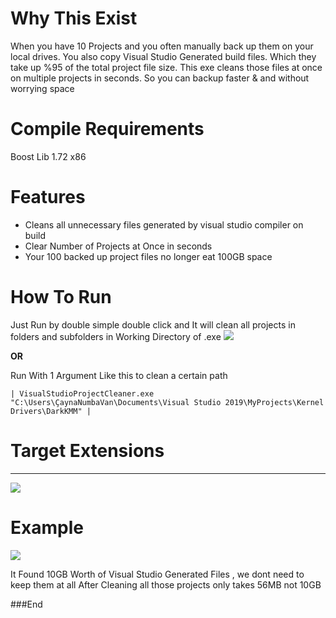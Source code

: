 # Why This Exist
When you have 10 Projects and you often manually back up them on your local drives. You also copy Visual Studio Generated build files. Which they take up %95 of the total project file size. This exe cleans those files at once on multiple projects in seconds. So you can backup faster & and without worrying space

#  Compile Requirements

Boost Lib 1.72 x86

# Features

- Cleans all unnecessary files generated by visual studio compiler on build
- Clear Number of Projects at Once in seconds
- Your 100 backed up project files no longer eat 100GB space

# How To Run

Just Run by double simple double click and
It will clean all projects in folders and subfolders in Working Directory of .exe
![](https://i.gyazo.com/aa1fc1a67253a8ef2564013ec950bfd8.png)

**OR**

Run With 1 Argument Like this to clean a certain path

    | VisualStudioProjectCleaner.exe "C:\Users\ÇaynaNumbaVan\Documents\Visual Studio 2019\MyProjects\Kernel Drivers\DarkKMM" |
# Target Extensions 
****
![](https://i.gyazo.com/b20d7761d7ad1989578f74f04820be9c.png) 

# Example
![](https://i.gyazo.com/0b8f6a9dd8f591e55196a6c0b3b94e8d.png) 

It Found 10GB Worth of Visual Studio Generated Files , we dont need to keep them at all
After Cleaning all those projects  only takes 56MB not 10GB

###End
